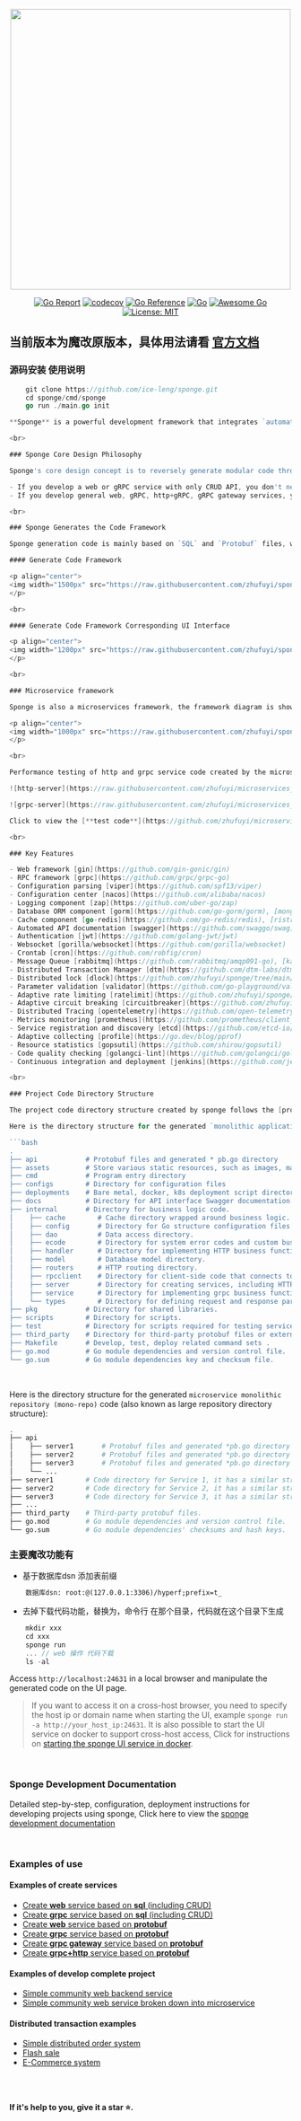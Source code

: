 <p align="center">
<img width="500px" src="https://raw.githubusercontent.com/zhufuyi/sponge/main/assets/logo.png">
</p>

<div align=center>

[![Go Report](https://goreportcard.com/badge/github.com/zhufuyi/sponge)](https://goreportcard.com/report/github.com/zhufuyi/sponge)
[![codecov](https://codecov.io/gh/zhufuyi/sponge/branch/main/graph/badge.svg)](https://codecov.io/gh/zhufuyi/sponge)
[![Go Reference](https://pkg.go.dev/badge/github.com/zhufuyi/sponge.svg)](https://pkg.go.dev/github.com/zhufuyi/sponge)
[![Go](https://github.com/zhufuyi/sponge/workflows/Go/badge.svg?branch=main)](https://github.com/zhufuyi/sponge/actions)
[![Awesome Go](https://cdn.rawgit.com/sindresorhus/awesome/d7305f38d29fed78fa85652e3a63e154dd8e8829/media/badge.svg)](https://github.com/avelino/awesome-go)
[![License: MIT](https://img.shields.io/github/license/zhufuyi/sponge)](https://img.shields.io/github/license/zhufuyi/sponge)

</div>

## 当前版本为魔改原版本，具体用法请看 [官方文档](https://github.com/zhufuyi/sponge) 

### 源码安装 使用说明
```go
    git clone https://github.com/ice-leng/sponge.git
    cd sponge/cmd/sponge
    go run ./main.go init

**Sponge** is a powerful development framework that integrates `automatic code generation`, `Gin and GRPC`. Sponge has a rich set of code generation commands, and the generated different functional codes can be combined into a complete service (similar to how artificially broken sponge cells can automatically reassemble into a new complete sponge). Sponge provides one-stop project development (code generation, development, testing, api documentation, deployment), it greatly improves development efficiency and reduces development difficulty, develop high-quality projects with a "low code approach".

<br>

### Sponge Core Design Philosophy

Sponge's core design concept is to reversely generate modular code through `SQL` or `Protobuf` files. These codes can be flexibly and seamlessly combined into various types of backend services, thus greatly improving development efficiency and simplifying backend service development. Sponge's main goals are as follows:

- If you develop a web or gRPC service with only CRUD API, you don't need to write any go code to compile and deploy it to Linux servers, dockers, k8s, and you just need to connect to the database to automatically generate the complete backend service go code by sponge.
- If you develop general web, gRPC, http+gRPC, gRPC gateway services, you only need to focus on the three core parts of `define tables in the database`, `define API description information in the protobuf file`, and `fill in business logic code in the generated template file`, and other go codes (including CRUD api) are generated by sponge.

<br>

### Sponge Generates the Code Framework

Sponge generation code is mainly based on `SQL` and `Protobuf` files, where `SQL` supports database **mysql** , **mongodb**, **postgresql**, **tidb**, **sqlite**.

#### Generate Code Framework

<p align="center">
<img width="1500px" src="https://raw.githubusercontent.com/zhufuyi/sponge/main/assets/sponge-framework.png">
</p>

<br>

#### Generate Code Framework Corresponding UI Interface

<p align="center">
<img width="1200px" src="https://raw.githubusercontent.com/zhufuyi/sponge/main/assets/en_sponge-ui.png">
</p>

<br>

### Microservice framework

Sponge is also a microservices framework, the framework diagram is shown below, which is a typical microservice hierarchical structure, with high performance, high scalability, contains commonly used service governance features, you can easily replace or add their own service governance features.

<p align="center">
<img width="1000px" src="https://raw.githubusercontent.com/zhufuyi/sponge/main/assets/microservices-framework.png">
</p>

<br>

Performance testing of http and grpc service code created by the microservices framework: 50 concurrent, 1 million total requests.

![http-server](https://raw.githubusercontent.com/zhufuyi/microservices_framework_benchmark/main/test/assets/http-server.png)

![grpc-server](https://raw.githubusercontent.com/zhufuyi/microservices_framework_benchmark/main/test/assets/grpc-server.png)

Click to view the [**test code**](https://github.com/zhufuyi/microservices_framework_benchmark).

<br>

### Key Features

- Web framework [gin](https://github.com/gin-gonic/gin)
- RPC framework [grpc](https://github.com/grpc/grpc-go)
- Configuration parsing [viper](https://github.com/spf13/viper)
- Configuration center [nacos](https://github.com/alibaba/nacos)
- Logging component [zap](https://github.com/uber-go/zap)
- Database ORM component [gorm](https://github.com/go-gorm/gorm), [mongo-go-driver](https://github.com/mongodb/mongo-go-driver)
- Cache component [go-redis](https://github.com/go-redis/redis), [ristretto](https://github.com/dgraph-io/ristretto)
- Automated API documentation [swagger](https://github.com/swaggo/swag), [protoc-gen-openapiv2](https://github.com/grpc-ecosystem/grpc-gateway/v2/protoc-gen-openapiv2)
- Authentication [jwt](https://github.com/golang-jwt/jwt)
- Websocket [gorilla/websocket](https://github.com/gorilla/websocket)
- Crontab [cron](https://github.com/robfig/cron)
- Message Queue [rabbitmq](https://github.com/rabbitmq/amqp091-go), [kafka](https://github.com/IBM/sarama)
- Distributed Transaction Manager [dtm](https://github.com/dtm-labs/dtm)
- Distributed lock [dlock](https://github.com/zhufuyi/sponge/tree/main/pkg/dlock)
- Parameter validation [validator](https://github.com/go-playground/validator)
- Adaptive rate limiting [ratelimit](https://github.com/zhufuyi/sponge/tree/main/pkg/shield/ratelimit)
- Adaptive circuit breaking [circuitbreaker](https://github.com/zhufuyi/sponge/tree/main/pkg/shield/circuitbreaker)
- Distributed Tracing [opentelemetry](https://github.com/open-telemetry/opentelemetry-go)
- Metrics monitoring [prometheus](https://github.com/prometheus/client_golang/prometheus), [grafana](https://github.com/grafana/grafana)
- Service registration and discovery [etcd](https://github.com/etcd-io/etcd), [consul](https://github.com/hashicorp/consul), [nacos](https://github.com/alibaba/nacos)
- Adaptive collecting [profile](https://go.dev/blog/pprof)
- Resource statistics [gopsutil](https://github.com/shirou/gopsutil)
- Code quality checking [golangci-lint](https://github.com/golangci/golangci-lint)
- Continuous integration and deployment [jenkins](https://github.com/jenkinsci/jenkins), [docker](https://www.docker.com/), [kubernetes](https://github.com/kubernetes/kubernetes)

<br>

### Project Code Directory Structure

The project code directory structure created by sponge follows the [project-layout](https://github.com/golang-standards/project-layout).

Here is the directory structure for the generated `monolithic application single repository (monolith)` or `microservice multi-repository (multi-repo)` code:

```bash
.
├── api            # Protobuf files and generated * pb.go directory
├── assets         # Store various static resources, such as images, markdown files, etc.
├── cmd            # Program entry directory
├── configs        # Directory for configuration files
├── deployments    # Bare metal, docker, k8s deployment script directory.
├── docs           # Directory for API interface Swagger documentation.
├── internal       # Directory for business logic code.
│    ├── cache        # Cache directory wrapped around business logic.
│    ├── config       # Directory for Go structure configuration files.
│    ├── dao          # Data access directory.
│    ├── ecode        # Directory for system error codes and custom business error codes.
│    ├── handler      # Directory for implementing HTTP business functionality (specific to web services).
│    ├── model        # Database model directory.
│    ├── routers      # HTTP routing directory.
│    ├── rpcclient    # Directory for client-side code that connects to grpc services.
│    ├── server       # Directory for creating services, including HTTP and grpc.
│    ├── service      # Directory for implementing grpc business functionality (specific to grpc services).
│    └── types        # Directory for defining request and response parameter structures for HTTP.
├── pkg            # Directory for shared libraries.
├── scripts        # Directory for scripts.
├── test           # Directory for scripts required for testing services  and test SQL.
├── third_party    # Directory for third-party protobuf files or external helper programs.
├── Makefile       # Develop, test, deploy related command sets .
├── go.mod         # Go module dependencies and version control file.
└── go.sum         # Go module dependencies key and checksum file.
```

<br>

Here is the directory structure for the generated `microservice monolithic repository (mono-repo)` code (also known as large repository directory structure):

```bash
.
├── api
│    ├── server1       # Protobuf files and generated *pb.go directory for service 1.
│    ├── server2       # Protobuf files and generated *pb.go directory for service 2.
│    ├── server3       # Protobuf files and generated *pb.go directory for service 3.
│    └── ...
├── server1        # Code directory for Service 1, it has a similar structure to the microservice multi repo directory.
├── server2        # Code directory for Service 2, it has a similar structure to the microservice multi repo directory.
├── server3        # Code directory for Service 3, it has a similar structure to the microservice multi repo directory.
├── ...
├── third_party    # Third-party protobuf files.
├── go.mod         # Go module dependencies and version control file.
└── go.sum         # Go module dependencies' checksums and hash keys.
```

### 主要魔改功能有
- 基于数据库dsn 添加表前缀 
```html
    数据库dsn: root:@(127.0.0.1:3306)/hyperf;prefix=t_
```
- 去掉下载代码功能，替换为，命令行 在那个目录，代码就在这个目录下生成
```go
    mkdir xxx
    cd xxx
    sponge run 
    ... // web 操作 代码下载 
	ls -al
```

Access `http://localhost:24631` in a local browser and manipulate the generated code on the UI page.

> If you want to access it on a cross-host browser, you need to specify the host ip or domain name when starting the UI, example `sponge run -a http://your_host_ip:24631`. It is also possible to start the UI service on docker to support cross-host access, Click for instructions on [starting the sponge UI service in docker](https://github.com/zhufuyi/sponge/blob/main/assets/install-en.md#docker-environment).

<br>

### Sponge Development Documentation

Detailed step-by-step, configuration, deployment instructions for developing projects using sponge, Click here to view the [sponge development documentation](https://go-sponge.com/)

<br>

### Examples of use

#### Examples of create services

- [Create **web** service based on **sql** (including CRUD)](https://github.com/zhufuyi/sponge_examples/tree/main/1_web-gin-CRUD)
- [Create **grpc** service based on **sql** (including CRUD)](https://github.com/zhufuyi/sponge_examples/tree/main/2_micro-grpc-CRUD)
- [Create **web** service based on **protobuf**](https://github.com/zhufuyi/sponge_examples/tree/main/3_web-gin-protobuf)
- [Create **grpc** service based on **protobuf** ](https://github.com/zhufuyi/sponge_examples/tree/main/4_micro-grpc-protobuf)
- [Create **grpc gateway** service based on **protobuf**](https://github.com/zhufuyi/sponge_examples/tree/main/5_micro-gin-rpc-gateway)
- [Create **grpc+http** service based on **protobuf**](https://github.com/zhufuyi/sponge_examples/tree/main/_10_micro-grpc-http-protobuf)

#### Examples of develop complete project

- [Simple community web backend service](https://github.com/zhufuyi/sponge_examples/tree/main/7_community-single)
- [Simple community web service broken down into microservice](https://github.com/zhufuyi/sponge_examples/tree/main/8_community-cluster)

#### Distributed transaction examples

- [Simple distributed order system](https://github.com/zhufuyi/sponge_examples/tree/main/9_order-grpc-distributed-transaction)
- [Flash sale](https://github.com/zhufuyi/sponge_examples/tree/main/_12_sponge-dtm-flashSale)
- [E-Commerce system](https://github.com/zhufuyi/sponge_examples/tree/main/_14_eshop)

<br>
<br>

**If it's help to you, give it a star ⭐.**

<br>
